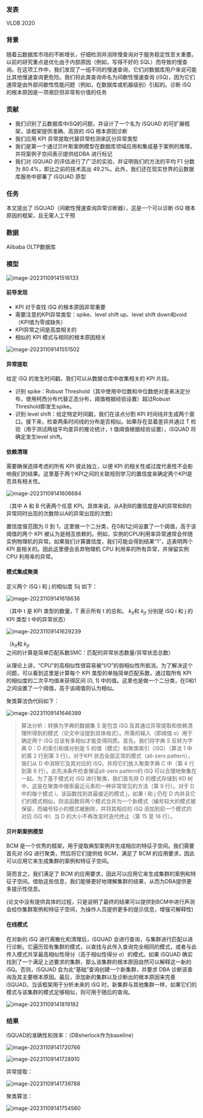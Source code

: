 ### 发表

VLDB 2020

### 背景

随着云数据库市场的不断增长，仔细检测并消除慢查询对于服务稳定性至关重要。以前的研究重点是优化由于内部原因（例如，写得不好的 SQL）而导致的慢查询。在这项工作中，我们发现了一组不同的慢速查询，它们对数据库用户来说可能比其他慢速查询更危险。我们将此类查询命名为间歇性慢速查询 (iSQ)，因为它们通常是由外部间歇性性能问题（例如，在数据库或机器级别）引起的。诊断 iSQ 的根本原因是一项艰巨但非常有价值的任务

### 贡献

- 我们识别了云数据库中iSQ的问题，并设计了一个名为 iSQUAD 的可扩展框架，该框架提供准确、高效的 iSQ 根本原因诊断
- 我们应用 KPI 异常提取代替异常检测来区分异常类型
- 我们是第一个通过贝叶斯案例模型在数据库领域应用和集成基于案例的推理，并将案例子空间表示提供给DBA 进行标记
- 我们对 iSQUAD 的评估进行了广泛的实验，并证明我们的方法的平均 F1 分数为 80.4%，即比之前的技术高出 49.2%。此外，我们还在现实世界的云数据库服务中部署了 iSQUAD 原型

### 任务

本文提出了 iSQUAD（间歇性慢速查询异常诊断器），这是一个可以诊断 iSQ 根本原因的框架，且无需人工干预

### 数据

Alibaba OLTP数据库

### 模型

![image-20231109141516133](https://gitee.com/mianmann/drawing-bed-warehouse/raw/master/img/image-20231109141516133.png)

#### 前导发现

- KPI 对于查找 iSQ 的根本原因非常重要
- 需要注意的KPI异常类型：spike、level shift up、level shift down和void（KPI值为零或缺失）
- KPI异常之间是高度相关的
- 相似的 KPI 模式与相同的根本原因相关

![image-20231109141551502](https://gitee.com/mianmann/drawing-bed-warehouse/raw/master/img/image-20231109141551502.png)

#### 异常提取

给定 iSQ 的发生时间戳，我们可以从数据仓库中收集相关的 KPI 片段。

- 识别 spike：Robust Threshold（其中使用中位数和中位数绝对差来决定分布，使用柯西分布代替正态分布，阈值根据经验设置）超过Robust Threshold即发生spike。
- 识别 level shift：给定特定时间戳，我们在该点分割 KPI 时间线并生成两个窗口。接下来，检查两条时间线的分布是否相似。如果存在显着差异并通过 T 检验（用于测试两组平均差异的推论统计，t 值阈值根据经验设置），iSQUAD 将确定发生level shift。

#### 依赖清理

需要确保选择考虑的所有 KPI 彼此独立，以便 KPI 的相关性或过度代表性不会影响我们的结果。这里基于两个KPI之间的关联规则学习的置信度来确定两个KPI是否具有相关性。

![image-20231109141606684](https://gitee.com/mianmann/drawing-bed-warehouse/raw/master/img/image-20231109141606684.png)

（其中 A 和 B 代表两个任意 KPI。具体来说，从A到B的置信度是A的异常和B的异常同时出现的次数除以A的异常出现的次数）

置信度值范围为 0 到 1，这里做一个二分类，在0和1之间设置了一个阈值，高于该阈值的两个 KPI 被认为是相互依赖的。例如，实例的CPU利用率异常通常会伴随实例物理机的异常。如果我们计算置信度，我们可能会得到结果“1”，这表明两个 KPI 是相关的。因此这里便会丢弃物理机 CPU 利用率的所有异常，并保留实例 CPU 利用率的异常。

#### 模式集成聚类

定义两个 iSQ i 和 j 的相似度 Sij 如下：

![image-20231109141618636](https://gitee.com/mianmann/drawing-bed-warehouse/raw/master/img/image-20231109141618636.png)

（其中 t 是 KPI 类型的数量，T 表示所有 t 的总和。 $k_{it}$和 $k_{jt}$ 分别是 iSQ i 和 j 的 KPI 类型 t 中的异常状态）

![image-20231109141629239](https://gitee.com/mianmann/drawing-bed-warehouse/raw/master/img/image-20231109141629239.png)

（$k_{it}$和 $k_{jt}$ 之间的计算是简单匹配系数SMC：匹配的异常状态数量/异常状态总数）

从理论上讲，“CPU”的高相似性很容易被“I/O”的弱相似性所抵消。为了解决这个问题，可以看到这里是计算每个 KPI 类型的单独简单匹配系数，通过取所有 KPI 的相似度的二次平均值来获得区间 [0, 1] 中的值。这里也是做一个二分类，在0和1之间设置了一个阈值，高于该阈值则认为相似。

聚类算法伪代码如下：

![image-20231109141646389](https://gitee.com/mianmann/drawing-bed-warehouse/raw/master/img/image-20231109141646389.png)

> 算法分析：转换为字典的数据集 S 是包含 iSQ 及其通过异常提取和依赖清理所得到的模式（论文中没提到具体格式）。所需的输入（即阈值 σ）用于确定两个 iSQ 应该有多相似才能变得同质。首先，我们将字典 S 反转为字典 D：D 的索引和值分别是 S 的值（模式）和聚类索引（iSQ）（算法 1 中的第 2 行到第 3 行）。对于KPI 状态全部正常的模式（all-zero pattern），我们从 D 中消除它及其对应的 iSQ，并将它们放入聚类字典 C 中（第 4 行到第 6 行）。此先决条件检查保证all-zero pattern的 iSQ 可以合理地聚集在一起。为了基于模式对 iSQ 进行聚类，我们首先将 D 的模式存储到 KD 树中，这是在聚类中搜索最近元素的一种非常常见的方法（第 9 行）。对于 D 中的每个模式 i，该函数找到其最接近的模式 j，如果 i 和 j 仍在 D 内并且它们的模式相似，则该函数将两个模式合并为一个新模式（编号较大的模式被保留，而编号较小的模式被删除，并将其相应的 iSQ 添加到前一个模式的对应 iSQ 中）当 D 的大小不再改变时迭代终止（第 15 至 16 行）。

#### 贝叶斯案例模型

BCM 是一个优秀的框架，用于提取典型案例并生成相应的特征子空间。我们需要首先对 iSQ 进行聚类，然后将它们提供给 BCM，满足了 BCM 的应用要求，因此可以应用它来生成集群的案例和特征子空间。

简而言之，我们满足了 BCM 的应用要求，因此可以应用它来生成集群的案例和特征子空间。借助这些信息，我们能够更好地理解集群的结果，从而为DBA提供更多提示性信息。

(论文中没有提供具体的过程，只是说明了最终的结果可以提供到BCM中进行声测会给你集群案例和特征子空间，为操作人员提供更多的提示信息，增强可解释性)

#### 在线模式

在对新的 iSQ 进行离散化和清理后，iSQUAD 会进行查询，与集群进行匹配以进行诊断。它遍历现有集群的模式，以查找与此传入查询完全相同的模式，或者与此传入模式共享最高相似性得分（高于相似性得分 σ）的模式。如果 iSQUAD 确实找到了一个满足上述要求的集群，那么该集群的根本原因自然可以解释这一新的iSQ。否则，iSQUAD 会为此“基础”查询创建一个新集群，并要求 DBA 诊断该查询及其主要根本原因。最后，添加新的集群以及诊断出的根本原因来完善 iSQUAD。当该框架用于分析未来的 iSQ 时，新集群与其他集群一样，如果它们的模式与该集群的模式足够相似，则可用于随后的查询。

![image-20231109141819182](https://gitee.com/mianmann/drawing-bed-warehouse/raw/master/img/image-20231109141819182.png)

### 结果

iSQUAD的准确性和效率：（DBsherlock作为baseline）

![image-20231109141720766](https://gitee.com/mianmann/drawing-bed-warehouse/raw/master/img/image-20231109141720766.png)

![image-20231109141728910](https://gitee.com/mianmann/drawing-bed-warehouse/raw/master/img/image-20231109141728910.png)

异常提取：

![image-20231109141739788](https://gitee.com/mianmann/drawing-bed-warehouse/raw/master/img/image-20231109141739788.png)

聚类算法：

![image-20231109141754560](https://gitee.com/mianmann/drawing-bed-warehouse/raw/master/img/image-20231109141754560.png)